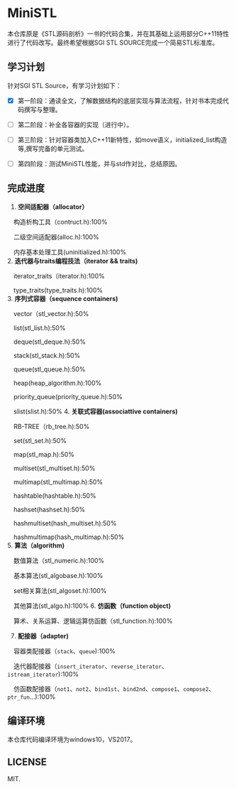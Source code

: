 ﻿MiniSTL
=======
本仓库原是《STL源码剖析》一书的代码合集，并在其基础上运用部分C++11特性进行了代码改写。最终希望根据SGI STL SOURCE完成一个简易STL标准库。

## 学习计划

针对SGI STL Source，有学习计划如下：

 - [x] 第一阶段：通读全文，了解数据结构的底层实现与算法流程，针对书本完成代码撰写与整理。
 - [ ] 第二阶段：补全各容器的实现（进行中）。
 - [ ] 第三阶段：针对容器类加入C++11新特性，如move语义，initialized_list构造等,撰写完备的单元测试。
 - [ ] 第四阶段：测试MiniSTL性能，并与std作对比，总结原因。

 
## 完成进度

 1. **空间适配器（allocator）**

 &emsp;构造析构工具（contruct.h):100%  

 &emsp;二级空间适配器(alloc.h):100%  
 
 &emsp;内存基本处理工具(uninitialized.h):100%  
 2. **迭代器与traits编程技法（iterator && traits)**

 &emsp;iterator_traits（iterator.h):100%  
 
 &emsp;type_traits(type_traits.h):100%  
 3. **序列式容器（sequence containers)**

 &emsp;vector（stl_vector.h):50%  
 
 &emsp;list(stl_list.h):50%   
 
 &emsp;deque(stl_deque.h):50%  
 
 &emsp;stack(stl_stack.h):50%  
 
 &emsp;queue(stl_queue.h):50%  
 
 &emsp;heap(heap_algorithm.h):100%  
 
 &emsp;priority_queue(priority_queue.h):50%  
 
 &emsp;slist(slist.h):50%
 4. **关联式容器(associattive containers)**

 &emsp;RB-TREE（rb_tree.h):50%  
 
 &emsp;set(stl_set.h):50%  
 
 &emsp;map(stl_map.h):50%  
 
 &emsp;multiset(stl_multiset.h):50%  
 
 &emsp;multimap(stl_multimap.h):50%  
 
 &emsp;hashtable(hashtable.h):50%  
 
 &emsp;hashset(hashset.h):50%  
 
 &emsp;hashmultiset(hash_multiset.h):50%  
 
 &emsp;hashmultimap(hash_multimap.h):50%  
 5. **算法（algorithm)**

 &emsp;数值算法（stl_numeric.h):100%  
 
 &emsp;基本算法(stl_algobase.h):100%  
 
 &emsp;set相关算法(stl_algoset.h):100%  
 
 &emsp;其他算法(stl_algo.h):100%
 6. **仿函数（function object)**

 &emsp;算术、关系运算、逻辑运算仿函数（stl_function.h):100%

 7. **配接器（adapter)**

 &emsp;容器类配接器（`stack`、`queue`):100%  

 &emsp;迭代器配接器（`insert_iterator`、`reverse_iterator`、`istream_iterator`):100%  
 
 &emsp;仿函数配接器（`not1`、`not2`、`bind1st`、`bind2nd`、`compose1`、`compose2`、`ptr_fun`...):100%

## 编译环境

本仓库代码编译环境为windows10，VS2017。

## LICENSE

MIT.

